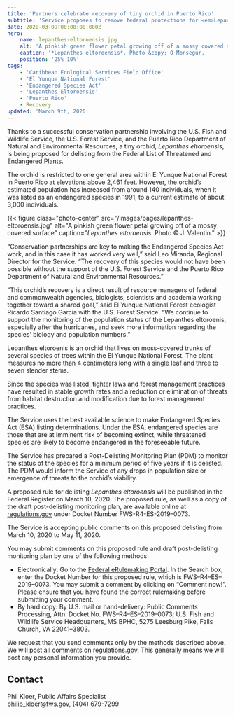 ```yaml
---
title: 'Partners celebrate recovery of tiny orchid in Puerto Rico'
subtitle: 'Service proposes to remove federal protections for <em>Lepanthes eltoroensis</em>'
date: 2020-03-09T00:00:00.000Z
hero:
    name: lepanthes-eltoroensis.jpg
    alt: 'A pinkish green flower petal growing off of a mossy covered surface'
    caption: '*Lepanthes eltoroensis*. Photo &copy; O Monsegur.'
    position: '25% 10%'
tags:
    - 'Caribbean Ecological Services Field Office'
    - 'El Yunque National Forest'
    - 'Endangered Species Act'
    - 'Lepanthes Eltoroensis'
    - 'Puerto Rico'
    - Recovery
updated: 'March 9th, 2020'
---
```


Thanks to a successful conservation partnership involving the U.S. Fish and Wildlife Service, the U.S. Forest Service, and the Puerto Rico Department of Natural and Environmental Resources, a tiny orchid, *Lepanthes eltoroensis*, is being proposed for delisting from the Federal List of Threatened and Endangered Plants.

The orchid is restricted to one general area within El Yunque National Forest in Puerto Rico at elevations above 2,461 feet. However, the orchid’s estimated population has increased from around 140 individuals, when it was listed as an endangered species in 1991, to a current estimate of about 3,000 individuals.

{{< figure class="photo-center" src="/images/pages/lepanthes-eltoroensis.jpg" alt="A pinkish green flower petal growing off of a mossy covered surface" caption="*Lepanthes eltoroensis*. Photo &copy; J. Valentin." >}}

“Conservation partnerships are key to making the Endangered Species Act work, and in this case it has worked very well,” said Leo Miranda, Regional Director for the Service. “The recovery of this species would not have been possible without the support of the U.S. Forest Service and the Puerto Rico Department of Natural and Environmental Resources.”

“This orchid’s recovery is a direct result of resource managers of federal and commonwealth agencies, biologists, scientists and academia working together toward a shared goal,” said El Yunque National Forest ecologist Ricardo Santiago Garcia with the U.S. Forest Service. “We continue to support the monitoring of the population status of the Lepanthes eltoroenis, especially after the hurricanes, and seek more information regarding the species’ biology and population numbers.”

Lepanthes eltoroenis is an orchid that lives on moss-covered trunks of several species of trees within the El Yunque National Forest. The plant measures no more than 4 centimeters long with a single leaf and three to seven slender stems.

Since the species was listed, tighter laws and forest management practices have resulted in stable growth rates and a reduction or elimination of threats from habitat destruction and modification due to forest management practices.

The Service uses the best available science to make Endangered Species Act (ESA) listing determinations. Under the ESA, endangered species are those that are at imminent risk of becoming extinct, while threatened species are likely to become endangered in the foreseeable future.

The Service has prepared a Post-Delisting Monitoring Plan (PDM) to monitor the status of the species for a minimum period of five years if it is delisted. The PDM would inform the Service of any drops in population size or emergence of threats to the orchid’s viability.

A proposed rule for delisting *Lepanthes eltoroensis* will be published in the Federal Register on March 10, 2020. The proposed rule, as well as a copy of the draft post-delisting monitoring plan, are available online at [regulations.gov](https://www.regulations.gov) under Docket Number FWS-R4-ES-2019–0073.

The Service is accepting public comments on this proposed delisting from March 10, 2020 to May 11, 2020.

You may submit comments on this proposed rule and draft post-delisting monitoring plan by one of the following methods:

-	Electronically: Go to the [Federal eRulemaking Portal](https://www.regulations.gov). In the Search box, enter the Docket Number for this proposed rule, which is FWS–R4–ES–2019–0073. You may submit a comment by clicking on “Comment now!”.  Please ensure that you have found the correct rulemaking before submitting your comment.
-	By hard copy: By U.S. mail or hand-delivery: Public Comments Processing, Attn: Docket No. FWS–R4–ES–2019–0073; U.S. Fish and Wildlife Service Headquarters, MS BPHC, 5275 Leesburg Pike, Falls Church, VA 22041–3803.

We request that you send comments only by the methods described above. We will post all comments on [regulations.gov](https://www.regulations.gov). This generally means we will post any personal information you provide.

## Contact

Phil Kloer, Public Affairs Specialist  
[philip_kloer@fws.gov](mailto:philip_kloer@fws.gov), (404) 679-7299
